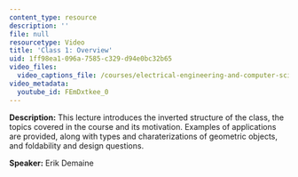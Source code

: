 ```yaml
---
content_type: resource
description: ''
file: null
resourcetype: Video
title: 'Class 1: Overview'
uid: 1ff98ea1-096a-7585-c329-d94e0bc32b65
video_files:
  video_captions_file: /courses/electrical-engineering-and-computer-science/6-849-geometric-folding-algorithms-linkages-origami-polyhedra-fall-2012/class-and-lecture-videos/class-1-overview/FEmDxtkee_0.vtt
video_metadata:
  youtube_id: FEmDxtkee_0
---
```


**Description:** This lecture introduces the inverted structure of the class, the topics covered in the course and its motivation. Examples of applications are provided, along with types and charaterizations of geometric objects, and foldability and design questions.

**Speaker:** Erik Demaine